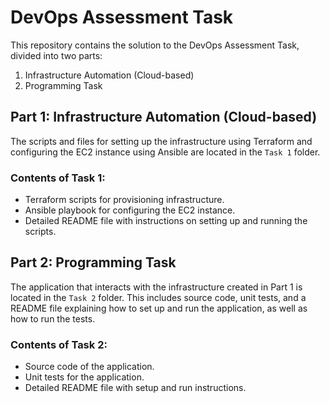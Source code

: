 # DevOps Assessment Task

This repository contains the solution to the DevOps Assessment Task, divided into two parts:

1. Infrastructure Automation (Cloud-based)
2. Programming Task

## Part 1: Infrastructure Automation (Cloud-based)

The scripts and files for setting up the infrastructure using Terraform and configuring the EC2 instance using Ansible are located in the `Task 1` folder.

### Contents of Task 1:
- Terraform scripts for provisioning infrastructure.
- Ansible playbook for configuring the EC2 instance.
- Detailed README file with instructions on setting up and running the scripts.

## Part 2: Programming Task

The application that interacts with the infrastructure created in Part 1 is located in the `Task 2` folder. This includes source code, unit tests, and a README file explaining how to set up and run the application, as well as how to run the tests.

### Contents of Task 2:
- Source code of the application.
- Unit tests for the application.
- Detailed README file with setup and run instructions.


